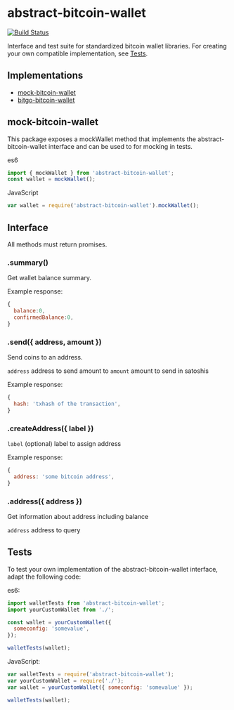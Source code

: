 # abstract-bitcoin-wallet

[![Build Status](https://travis-ci.org/olalonde/abstract-bitcoin-wallet.svg)](https://travis-ci.org/olalonde/abstract-bitcoin-wallet)

Interface and test suite for standardized bitcoin wallet libraries. For
creating your own compatible implementation, see [Tests](#tests).

## Implementations

- [mock-bitcoin-wallet](#mock-bitcoin-wallet)
- [bitgo-bitcoin-wallet](https://github.com/olalonde/bitgo-bitcoin-wallet)

## mock-bitcoin-wallet

This package exposes a mockWallet method that implements
the abstract-bitcoin-wallet interface and can be used
to for mocking in tests.

es6

```javascript
import { mockWallet } from 'abstract-bitcoin-wallet';
const wallet = mockWallet();
```

JavaScript

```javascript
var wallet = require('abstract-bitcoin-wallet').mockWallet();
```

## Interface

All methods must return promises.

### .summary()

Get wallet balance summary.

Example response:

```javascript
{
  balance:0,
  confirmedBalance:0,
}
```

### .send({ address, amount })

Send coins to an address.

`address` address to send amount to
`amount` amount to send in satoshis

Example response:

```javascript
{
  hash: 'txhash of the transaction',
}
```

### .createAddress({ label })

`label` (optional) label to assign address

Example response:

```javascript
{
  address: 'some bitcoin address',
}
```

### .address({ address })

Get information about address including balance

`address` address to query

## Tests

To test your own implementation of the abstract-bitcoin-wallet
interface, adapt the following code:

es6:

```javascript
import walletTests from 'abstract-bitcoin-wallet';
import yourCustomWallet from './';

const wallet = yourCustomWallet({
  someconfig: 'somevalue',
});

walletTests(wallet);
```

JavaScript:

```javascript
var walletTests = require('abstract-bitcoin-wallet');
var yourCustomWallet = require('./');
var wallet = yourCustomWallet({ someconfig: 'somevalue' });

walletTests(wallet);
```


